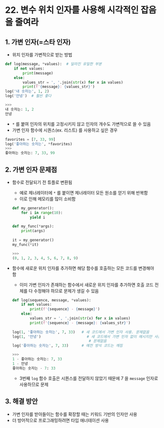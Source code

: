 # 22. 변수 위치 인자를 사용해 시각적인 잡음을 줄여라

## 1. 가변 인자(=스타 인자)

- 위치 인자를 가변적으로 받는 방법

```python
def log(message, *values):  # 달라진 유일한 부분
    if not values:
        print(message)
    else:
        values_str = ', '.join(str(x) for x in values)
        print(f'{message}: {values_str}')
log('내 숫자는', 1, 2)
log('안녕')  # 훨씬 좋다

>>>
내 숫자는: 1, 2
안녕
```

- `*` 를 붙여 인자의 위치를 고정시키지 않고 인자의 개수도 가변적으로 쓸 수 있음
- 가변 인자 함수에 시퀀스(ex. 리스트) 를 사용하고 싶은 경우

```python
favorites = [7, 33, 99]
log('좋아하는 숫자는', *favorites)
>>>
좋아하는 숫자는: 7, 33, 99
```

## 2. 가변 인자 문제점

- 함수로 전달되기 전 튜플로 변환됨
    - 예로 제너레이터에 `*` 를 붙이면 제너레이터 모든 원소를 얻기 위해 반복함
    - 이로 인해 메모리를 많이 소비함

    ```python
    def my_generator():
        for i in range(10):
            yield i
            
    def my_func(*args):
        print(args)
        
    it = my_generator()
    my_func(*it)

    >>>
    (0, 1, 2, 3, 4, 5, 6, 7, 8, 9)
    ```

- 함수에 새로운 위치 인자를 추가하면 해당 함수를 호출하는 모든 코드를 변경해야 함
    - 이미 가변 인자가 존재하는 함수에서 새로운 위치 인자를 추가하면 호출 코드 전체를 다 수정해야 하므로 문제가 생길 수 있음

    ```python
    def log(sequence, message, *values):
        if not values:
            print(f'{sequence} - {message}')
        else:
            values_str = ', '.join(str(x) for x in values)
            print(f'{sequence} - {message}: {values_str}')
            
    log(1, '좋아하는 숫자는', 7, 33)   # 새 코드에서 가변 인자 사용. 문제없음
    log(1, '안녕')                     # 새 코드에서 가변 인자 없이 메시지만 사용
                                       # 문제없음
    log('좋아하는 숫자는', 7, 33)      # 예전 방식 코드는 깨짐

    >>>
    1 - 좋아하는 숫자는: 7, 33
    1 - 안녕
    좋아하는 숫자는 - 7: 33
    ```

    - 3번째 `log` 함수 호출은 시퀀스를 전달하지 않았기 때문에 7 을 `message` 인자로 사용하므로 문제

## 3. 해결 방안

- 가변 인자를 받아들이는 함수를 확장할 때는 키워드 기반의 인자만 사용
- 더 방어적으로 프로그래밍하려면 타입 애너테이션 사용